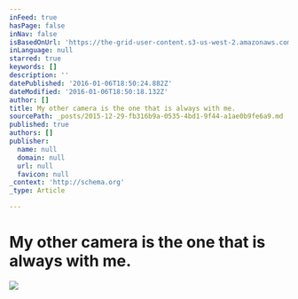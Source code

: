 ```yaml
---
inFeed: true
hasPage: false
inNav: false
isBasedOnUrl: 'https://the-grid-user-content.s3-us-west-2.amazonaws.com/e57b3ed7-5b58-434e-a2bb-91a20edf8209.jpg'
inLanguage: null
starred: true
keywords: []
description: ''
datePublished: '2016-01-06T18:50:24.882Z'
dateModified: '2016-01-06T18:50:18.132Z'
author: []
title: My other camera is the one that is always with me.
sourcePath: _posts/2015-12-29-fb316b9a-0535-4bd1-9f44-a1ae0b9fe6a9.md
published: true
authors: []
publisher:
  name: null
  domain: null
  url: null
  favicon: null
_context: 'http://schema.org'
_type: Article

---
```

# My other camera is the one that is always with me.
![](https://the-grid-user-content.s3-us-west-2.amazonaws.com/b381167b-ffc4-41f0-b48f-2dc7c0d2e755.jpg)